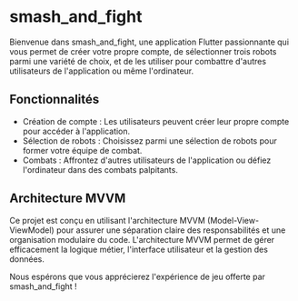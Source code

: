 # smash_and_fight

Bienvenue dans smash_and_fight, une application Flutter passionnante qui vous permet de créer votre propre compte, de sélectionner trois robots parmi une variété de choix, et de les utiliser pour combattre d'autres utilisateurs de l'application ou même l'ordinateur.

## Fonctionnalités

- Création de compte : Les utilisateurs peuvent créer leur propre compte pour accéder à l'application.
- Sélection de robots : Choisissez parmi une sélection de robots pour former votre équipe de combat.
- Combats : Affrontez d'autres utilisateurs de l'application ou défiez l'ordinateur dans des combats palpitants.

## Architecture MVVM

Ce projet est conçu en utilisant l'architecture MVVM (Model-View-ViewModel) pour assurer une séparation claire des responsabilités et une organisation modulaire du code. L'architecture MVVM permet de gérer efficacement la logique métier, l'interface utilisateur et la gestion des données.

Nous espérons que vous apprécierez l'expérience de jeu offerte par smash_and_fight !

